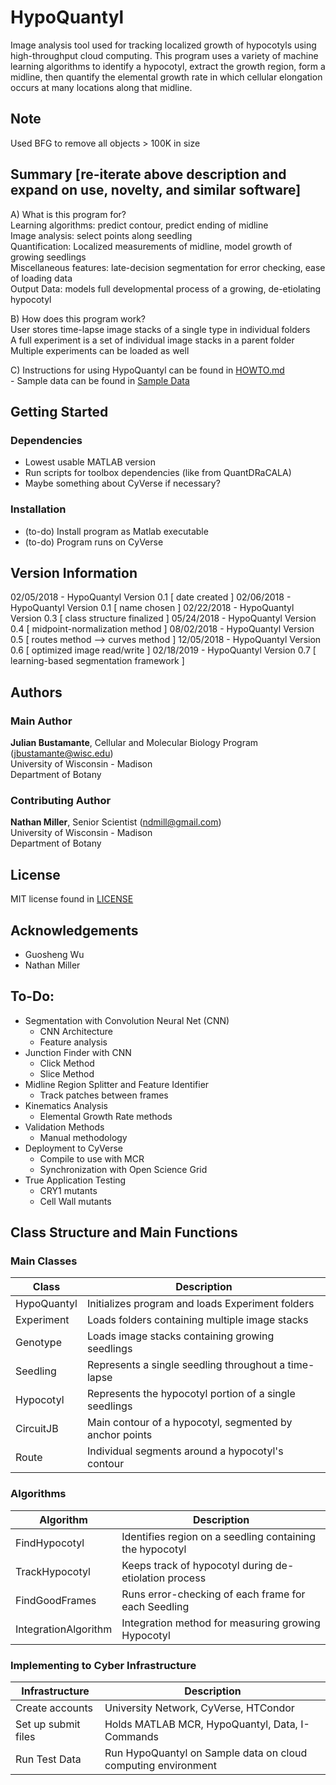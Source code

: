 # HypoQuantyl
Image analysis tool used for tracking localized growth of hypocotyls using
high-throughput cloud computing. This program uses a variety of machine
learning algorithms to identify a hypocotyl, extract the growth region, form
a midline, then quantify the elemental growth rate in which cellular elongation
occurs at many locations along that midline.

## Note
Used BFG to remove all objects > 100K in size

## Summary [re-iterate above description and expand on use, novelty, and similar software]
A) What is this program for? <br />
Learning algorithms: predict contour, predict ending of midline <br />
Image analysis: select points along seedling <br />
Quantification: Localized measurements of midline, model growth of growing seedlings <br />
Miscellaneous features: late-decision segmentation for error checking, ease of loading data <br />
Output Data: models full developmental process of a growing, de-etiolating hypocotyl <br />

B) How does this program work? <br />
User stores time-lapse image stacks of a single type in individual folders <br />
A full experiment is a set of individual image stacks in a parent folder <br />
Multiple experiments can be loaded as well <br />

C) Instructions for using HypoQuantyl can be found in [HOWTO.md](./HOWTO.md) <br />
    - Sample data can be found in [Sample Data](./SampleData) <br />

## Getting Started
### Dependencies
- Lowest usable MATLAB version
- Run scripts for toolbox dependencies (like from QuantDRaCALA)
- Maybe something about CyVerse if necessary?


### Installation
- (to-do) Install program as Matlab executable <br />
- (to-do) Program runs on CyVerse <br />

## Version Information
02/05/2018 - HypoQuantyl Version 0.1 [ date created                          ]
02/06/2018 - HypoQuantyl Version 0.1 [ name chosen                           ]
02/22/2018 - HypoQuantyl Version 0.3 [ class structure finalized             ]
05/24/2018 - HypoQuantyl Version 0.4 [ midpoint-normalization method         ]
08/02/2018 - HypoQuantyl Version 0.5 [ routes method --> curves method       ]
12/05/2018 - HypoQuantyl Version 0.6 [ optimized image read/write            ]
02/18/2019 - HypoQuantyl Version 0.7 [ learning-based segmentation framework ]

## Authors
### Main Author
**Julian Bustamante**, Cellular and Molecular Biology Program (<jbustamante@wisc.edu>) <br />
    University of Wisconsin - Madison <br />
    Department of Botany <br />

### Contributing Author
**Nathan Miller**, Senior Scientist (<ndmill@gmail.com>) <br />
    University of Wisconsin - Madison <br />
    Department of Botany <br />

## License
MIT license found in [LICENSE](./LICENSE) <br />

## Acknowledgements
- Guosheng Wu <br />
- Nathan Miller <br />

## To-Do:
- Segmentation with Convolution Neural Net (CNN) <br />
    - CNN Architecture <br />
    - Feature analysis <br />
- Junction Finder with CNN <br />
    - Click Method <br />
    - Slice Method <br />
- Midline Region Splitter and Feature Identifier <br />
    - Track patches between frames <br />
- Kinematics Analysis <br />
    - Elemental Growth Rate methods <br />
- Validation Methods <br />
    - Manual methodology <br />
- Deployment to CyVerse <br />
    - Compile to use with MCR <br />
    - Synchronization with Open Science Grid <br />
- True Application Testing <br />
    - CRY1 mutants <br />
    - Cell Wall mutants <br />

## Class Structure and Main Functions
### Main Classes
| Class | Description
| --- | ---
| HypoQuantyl | Initializes program and loads Experiment folders
| Experiment  | Loads folders containing multiple image stacks
| Genotype    | Loads image stacks containing growing seedlings
| Seedling    | Represents a single seedling throughout a time-lapse
| Hypocotyl   | Represents the hypocotyl portion of a single seedlings
| CircuitJB   | Main contour of a hypocotyl, segmented by anchor points
| Route       | Individual segments around a hypocotyl's contour

### Algorithms
| Algorithm | Description
| --- | ---
| FindHypocotyl        | Identifies region on a seedling containing the hypocotyl
| TrackHypocotyl       | Keeps track of hypocotyl during de-etiolation process
| FindGoodFrames       | Runs error-checking of each frame for each Seedling
| IntegrationAlgorithm | Integration method for measuring growing Hypocotyl

### Implementing to Cyber Infrastructure
| Infrastructure | Description
| --- | ---
| Create accounts     | University Network, CyVerse, HTCondor
| Set up submit files | Holds MATLAB MCR, HypoQuantyl, Data, I-Commands
| Run Test Data       | Run HypoQuantyl on Sample data on cloud computing environment

